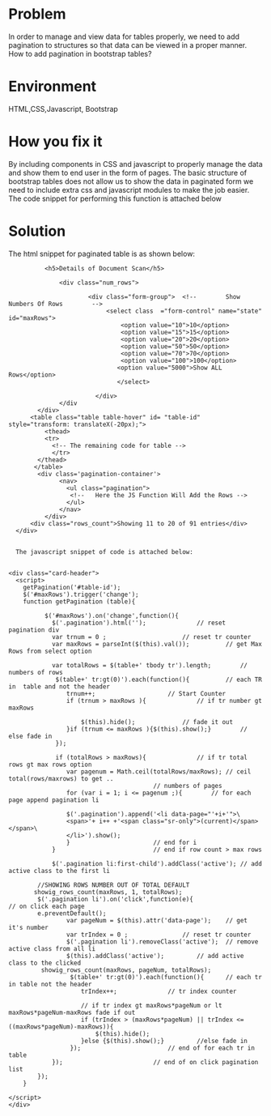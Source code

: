 # Problem
In order to manage and view data for tables properly, we need to add pagination to structures so that data can be viewed in a proper manner.
How to add pagination in bootstrap tables?


# Environment
HTML,CSS,Javascript, Bootstrap


# How you fix it
By including components in CSS and javascript to properly manage the data and show them to end user in the form of pages. The basic structure of bootstrap tables does not allow us to show the data in paginated form we need to include extra css and javascript modules to make the job easier.
The code snippet for performing this function is attached below


# Solution
The html snippet for paginated table is as shown below:

```<div class="card-header">
          <h5>Details of Document Scan</h5>

              <div class="num_rows">

                      <div class="form-group"> 	<!--		Show Numbers Of Rows 		-->
                           <select class  ="form-control" name="state" id="maxRows">
                               <option value="10">10</option>
                               <option value="15">15</option>
                               <option value="20">20</option>
                               <option value="50">50</option>
                               <option value="70">70</option>
                               <option value="100">100</option>
                              <option value="5000">Show ALL Rows</option>
                              </select>

                        </div>
              </div
        </div>
      <table class="table table-hover" id= "table-id" style="transform: translateX(-20px);">
          <thead>
          <tr> 
            <!-- The remaining code for table -->
            </tr>
        </thead>
       </table>
        <div class='pagination-container'>
              <nav>
                <ul class="pagination">
                 <!--	Here the JS Function Will Add the Rows -->
                </ul>
              </nav>
          </div>
      <div class="rows_count">Showing 11 to 20 of 91 entries</div>        
  </div>

  
  The javascript snippet of code is attached below:
	

<div class="card-header">
  <script>
    getPagination('#table-id');
	$('#maxRows').trigger('change');
	function getPagination (table){

		  $('#maxRows').on('change',function(){
		  	$('.pagination').html('');				// reset pagination div
		  	var trnum = 0 ;						// reset tr counter 
		  	var maxRows = parseInt($(this).val());			// get Max Rows from select option
        
		  	var totalRows = $(table+' tbody tr').length;		// numbers of rows 
			 $(table+' tr:gt(0)').each(function(){			// each TR in  table and not the header
			 	trnum++;					// Start Counter 
			 	if (trnum > maxRows ){				// if tr number gt maxRows
			 		
			 		$(this).hide();				// fade it out 
			 	}if (trnum <= maxRows ){$(this).show();}        // else fade in
			 });
											
			 if (totalRows > maxRows){				// if tr total rows gt max rows option
			 	var pagenum = Math.ceil(totalRows/maxRows);	// ceil total(rows/maxrows) to get ..  
			 							// numbers of pages 
			 	for (var i = 1; i <= pagenum ;){		// for each page append pagination li 
			 	
				$('.pagination').append('<li data-page="'+i+'">\
				<span>'+ i++ +'<span class="sr-only">(current)</span></span>\
				</li>').show();
			 	}						// end for i 
			} 							// end if row count > max rows

			$('.pagination li:first-child').addClass('active'); // add active class to the first li 

        //SHOWING ROWS NUMBER OUT OF TOTAL DEFAULT
       showig_rows_count(maxRows, 1, totalRows);
        $('.pagination li').on('click',function(e){		                // on click each page
        e.preventDefault();
				var pageNum = $(this).attr('data-page');	// get it's number
				var trIndex = 0 ;				// reset tr counter
				$('.pagination li').removeClass('active');	// remove active class from all li 
				$(this).addClass('active');			// add active class to the clicked 
         showig_rows_count(maxRows, pageNum, totalRows);
				 $(table+' tr:gt(0)').each(function(){		// each tr in table not the header
				 	trIndex++;				// tr index counter 

				 	// if tr index gt maxRows*pageNum or lt maxRows*pageNum-maxRows fade if out
				 	if (trIndex > (maxRows*pageNum) || trIndex <= ((maxRows*pageNum)-maxRows)){
				 		$(this).hide();		
				 	}else {$(this).show();} 		//else fade in 
				 }); 						// end of for each tr in table
			});							// end of on click pagination list
		});
	}		

</script>
</div>          
```
